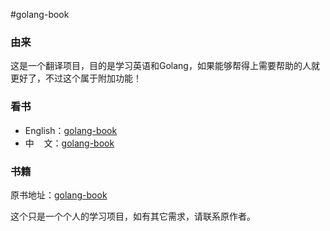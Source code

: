 #golang-book
### 由来
这是一个翻译项目，目的是学习英语和Golang，如果能够帮得上需要帮助的人就更好了，不过这个属于附加功能！

### 看书
 * English：[golang-book](<en/README.md>)
 * 中&nbsp;&nbsp;&nbsp;&nbsp;文：[golang-book](<cn/README.md>)

### 书籍
原书地址：[golang-book](http://www.golang-book.com/)

这个只是一个个人的学习项目，如有其它需求，请联系原作者。
